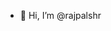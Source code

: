 - 👋 Hi, I’m @rajpalshr

<!---
rajpalshr/rajpalshr is a ✨ special ✨ repository because its `README.md` (this file) appears on your GitHub profile.
You can click the Preview link to take a look at your changes.
--->
